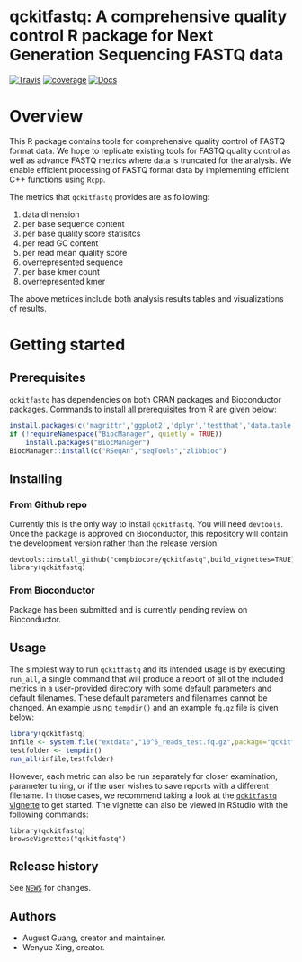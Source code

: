 # qckitfastq: A comprehensive quality control R package for Next Generation Sequencing FASTQ data

[![Travis](https://img.shields.io/travis/compbiocore/qckitfastq.svg?style=flat-square)](https://travis-ci.org/compbiocore/qckitfastq) [![coverage](https://img.shields.io/codecov/c/github/compbiocore/qckitfastq.svg?style=flat-square)](https://codecov.io/gh/compbiocore/qckitfastq) [![Docs](https://img.shields.io/badge/docs-stable-steelblue.svg?style=flat-square)](https://compbiocore.github.io/qckitfastq)

# Overview

This R package contains tools for comprehensive quality control of FASTQ format data. We hope to replicate existing tools for FASTQ quality control as well as advance FASTQ metrics where data is truncated for the analysis. We enable efficient processing of FASTQ format data by implementing efficient C++ functions using `Rcpp`. 

The metrics that `qckitfastq` provides are as following:
1. data dimension
2. per base sequence content
3. per base quality score statisitcs
4. per read GC content
5. per read mean quality score
6. overrepresented sequence
7. per base kmer count
8. overrepresented kmer

The above metrices include both analysis results tables and visualizations of results.

# Getting started

## Prerequisites

`qckitfastq` has dependencies on both CRAN packages and Bioconductor packages. Commands to install all prerequisites from R are given below:
```r
install.packages(c('magrittr','ggplot2','dplyr','testthat','data.table','reshape2','grDevices','graphics','stats','utils','Rcpp','kableExtra','rlang','knitr','rmarkdown'))
if (!requireNamespace("BiocManager", quietly = TRUE))
    install.packages("BiocManager")
BiocManager::install(c("RSeqAn","seqTools","zlibbioc")
```

## Installing

### From Github repo

Currently this is the only way to install `qckitfastq`. You will need `devtools`. Once the package is approved on Bioconductor, this repository will contain the development version rather than the release version.
```{r}
devtools::install_github("compbiocore/qckitfastq",build_vignettes=TRUE)
library(qckitfastq)
```

### From Bioconductor

Package has been submitted and is currently pending review on Bioconductor.

## Usage

The simplest way to run `qckitfastq` and its intended usage is by executing `run_all`, a single command that will produce a report of all of the included metrics in a user-provided directory with some default parameters and default filenames. These default parameters and filenames cannot be changed. An example using `tempdir()` and an example `fq.gz` file is given below:
```r
library(qckitfastq)
infile <- system.file("extdata","10^5_reads_test.fq.gz",package="qckitfastq")
testfolder <- tempdir()
run_all(infile,testfolder)
```

However, each metric can also be run separately for closer examination, parameter tuning, or if the user wishes to save reports with a different filename. In those cases, we recommend taking a look at the [`qckitfastq` vignette](https://compbiocore.github.io/qckitfastq/vignette-qckitfastq/) to get started. The vignette can also be viewed in RStudio with the following commands:
```{r}
library(qckitfastq)
browseVignettes("qckitfastq")
```

## Release history

See [`NEWS`](https://github.com/compbiocore/qckitfastq/blob/master/inst/NEWS/) for changes.

## Authors

 * August Guang, creator and maintainer.
 * Wenyue Xing, creator.


